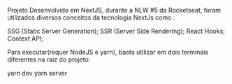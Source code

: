 Projeto Desenvolvido em NextJS, durante a NLW #5 da Rocketseat, foram utilizados diversos conceitos da tecnologia NextJs como : 

SSG (Static Server Generation);
SSR (Server Side Rendering);
React Hooks;
Context API;

Para executar(requer NodeJS e yarn), basta utilizar em dois terminais diferentes na raiz do projeto:

yarn dev
yarn server